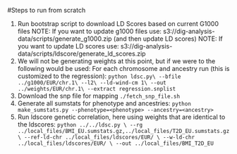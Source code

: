 #Steps to run from scratch
1) Run bootstrap script to download LD Scores based on current G1000 files
   NOTE: If you want to update g1000 files use: s3://dig-analysis-data/scripts/generate_g1000.zip (and then update LD scores)
   NOTE: If you want to update LD scores use: s3://dig-analysis-data/scripts/ldscore/generate_ld_scores.zip
2) We will not be generating weights at this point, but if we were to the following would be used:
   For each chromosome and ancestry run (this is customized to the regression):
   `python ldsc.py\
      --bfile ../g1000/EUR/chr.1\
      --l2\
      --ld-wind-cm 1\
      --out ../weights/EUR/chr.1\
      --extract regression.snplist`
3) Download the snp file for mapping `./fetch_snp_file.sh`
4) Generate all sumstats for phenotype and ancestries:
   `python make_sumstats.py --phenotype=<phenotype> --ancestry=<ancestry>`
5) Run ldscore genetic correlation, here using weights that are identical to the ldscores:
   `python ../../ldsc.py \
      --rg ../local_files/BMI_EU.sumstats.gz,../local_files/T2D_EU.sumstats.gz \
      --ref-ld-chr ../local_files/ldscores/EUR/ \
      --w-ld-chr ../local_files/ldscores/EUR/ \
      --out ../local_files/BMI_T2D_EU`
